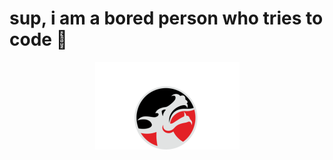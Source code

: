<h1 align="centre">sup, i am a bored person who tries to code 👋</h1>
<p align="center"><img src="img/unxw2.png" alt="My crappy free logo! :)"></p>
